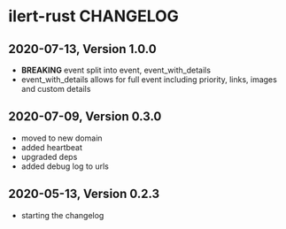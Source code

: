 # ilert-rust CHANGELOG

## 2020-07-13, Version 1.0.0

* **BREAKING** event split into event, event_with_details
* event_with_details allows for full event including priority, links, images and custom details

## 2020-07-09, Version 0.3.0

* moved to new domain
* added heartbeat
* upgraded deps
* added debug log to urls

## 2020-05-13, Version 0.2.3

* starting the changelog